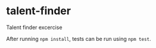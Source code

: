 # talent-finder
Talent finder excercise

After running `npm install`, tests can be run using `npm test`.

